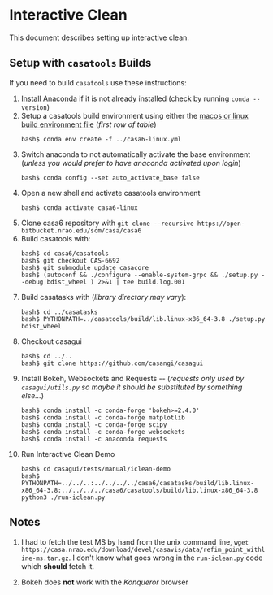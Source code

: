 # Interactive Clean

This document describes setting up interactive clean.

## Setup with ``casatools`` Builds

If you need to build ``casatools`` use these instructions:

1. [Install Anaconda](https://www.anaconda.com/) if it is not already installed (check by running ``conda --version``)
1. Setup a casatools build environment using either the [macos or linux build environment file](https://github.com/casangi/casagui/blob/main/devel/anaconda3/c_dev.md#environment) (_first row of table_)
    ```
    bash$ conda env create -f ../casa6-linux.yml
    ```
1. Switch anaconda to not automatically activate the base environment (_unless you would prefer to have anaconda activated upon login_)
    ```
    bash$ conda config --set auto_activate_base false
    ```
1. Open a new shell and activate casatools environment
    ```
    bash$ conda activate casa6-linux
    ```
1. Clone casa6 repository with ``git clone --recursive https://open-bitbucket.nrao.edu/scm/casa/casa6``
1. Build casatools with:
    ```
    bash$ cd casa6/casatools
    bash$ git checkout CAS-6692
    bash$ git submodule update casacore
    bash$ (autoconf && ./configure --enable-system-grpc && ./setup.py --debug bdist_wheel ) 2>&1 | tee build.log.001
    ```
1. Build casatasks with (_library directory may vary_):
    ```
    bash$ cd ../casatasks
    bash$ PYTHONPATH=../casatools/build/lib.linux-x86_64-3.8 ./setup.py bdist_wheel
    ```
1. Checkout casagui
    ```
    bash$ cd ../..
    bash$ git clone https://github.com/casangi/casagui
    ```
1. Install Bokeh, Websockets and Requests --
    (_requests only used by ``casagui/utils.py`` so maybe it should be substituted by something else..._)
    ```
    bash$ conda install -c conda-forge 'bokeh>=2.4.0'
    bash$ conda install -c conda-forge matplotlib
    bash$ conda install -c conda-forge scipy
    bash$ conda install -c conda-forge websockets
    bash$ conda install -c anaconda requests
    ```
1. Run Interactive Clean Demo
    ```
    bash$ cd casagui/tests/manual/iclean-demo
    bash$ PYTHONPATH=../../..:../../../../casa6/casatasks/build/lib.linux-x86_64-3.8:../../../../casa6/casatools/build/lib.linux-x86_64-3.8 python3 ./run-iclean.py
    ```

## Notes

1. I had to fetch the test MS by hand from the unix command line, ``wget https://casa.nrao.edu/download/devel/casavis/data/refim_point_withline-ms.tar.gz``. I don't know what goes wrong in the ``run-iclean.py`` code which **should** fetch it.

1. Bokeh does **not** work with the _Konqueror_ browser
